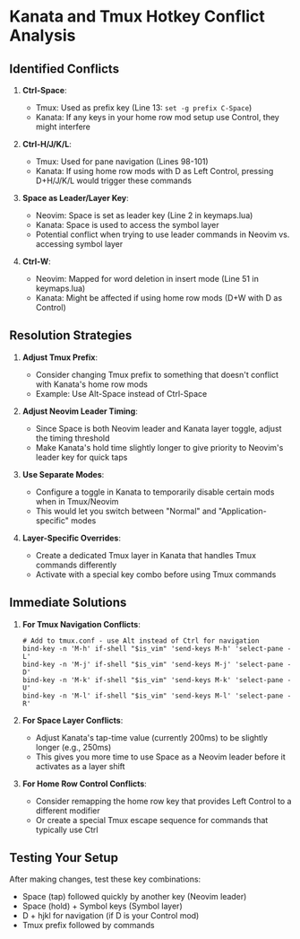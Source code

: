 # Kanata and Tmux Hotkey Conflict Analysis

## Identified Conflicts

1. **Ctrl-Space**: 
   - Tmux: Used as prefix key (Line 13: `set -g prefix C-Space`)
   - Kanata: If any keys in your home row mod setup use Control, they might interfere

2. **Ctrl-H/J/K/L**:
   - Tmux: Used for pane navigation (Lines 98-101)
   - Kanata: If using home row mods with D as Left Control, pressing D+H/J/K/L would trigger these commands

3. **Space as Leader/Layer Key**:
   - Neovim: Space is set as leader key (Line 2 in keymaps.lua)
   - Kanata: Space is used to access the symbol layer
   - Potential conflict when trying to use leader commands in Neovim vs. accessing symbol layer

4. **Ctrl-W**:
   - Neovim: Mapped for word deletion in insert mode (Line 51 in keymaps.lua)
   - Kanata: Might be affected if using home row mods (D+W with D as Control)

## Resolution Strategies

1. **Adjust Tmux Prefix**:
   - Consider changing Tmux prefix to something that doesn't conflict with Kanata's home row mods
   - Example: Use Alt-Space instead of Ctrl-Space

2. **Adjust Neovim Leader Timing**:
   - Since Space is both Neovim leader and Kanata layer toggle, adjust the timing threshold
   - Make Kanata's hold time slightly longer to give priority to Neovim's leader key for quick taps

3. **Use Separate Modes**:
   - Configure a toggle in Kanata to temporarily disable certain mods when in Tmux/Neovim
   - This would let you switch between "Normal" and "Application-specific" modes

4. **Layer-Specific Overrides**:
   - Create a dedicated Tmux layer in Kanata that handles Tmux commands differently
   - Activate with a special key combo before using Tmux commands

## Immediate Solutions

1. **For Tmux Navigation Conflicts**:
   ```tmux
   # Add to tmux.conf - use Alt instead of Ctrl for navigation
   bind-key -n 'M-h' if-shell "$is_vim" 'send-keys M-h' 'select-pane -L'
   bind-key -n 'M-j' if-shell "$is_vim" 'send-keys M-j' 'select-pane -D'
   bind-key -n 'M-k' if-shell "$is_vim" 'send-keys M-k' 'select-pane -U'
   bind-key -n 'M-l' if-shell "$is_vim" 'send-keys M-l' 'select-pane -R'
   ```

2. **For Space Layer Conflicts**:
   - Adjust Kanata's tap-time value (currently 200ms) to be slightly longer (e.g., 250ms)
   - This gives you more time to use Space as a Neovim leader before it activates as a layer shift

3. **For Home Row Control Conflicts**:
   - Consider remapping the home row key that provides Left Control to a different modifier
   - Or create a special Tmux escape sequence for commands that typically use Ctrl

## Testing Your Setup

After making changes, test these key combinations:
- Space (tap) followed quickly by another key (Neovim leader)
- Space (hold) + Symbol keys (Symbol layer)
- D + hjkl for navigation (if D is your Control mod)
- Tmux prefix followed by commands